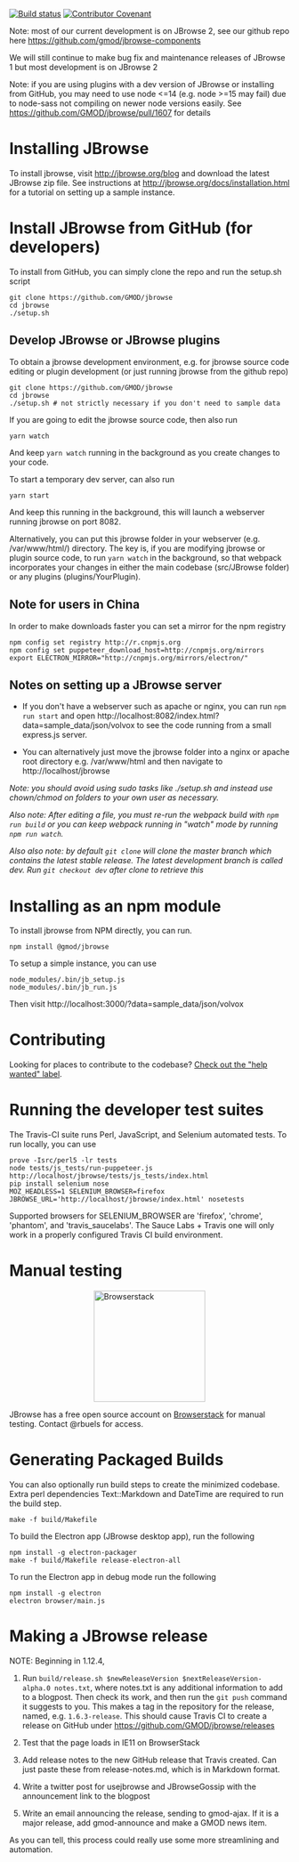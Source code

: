 [![Build status](https://travis-ci.org/GMOD/jbrowse.svg?branch=dev)](https://travis-ci.org/GMOD/jbrowse)
[![Contributor Covenant](https://img.shields.io/badge/Contributor%20Covenant-v1.4%20adopted-ff69b4.svg)](CODE_OF_CONDUCT.md)

Note: most of our current development is on JBrowse 2, see our github repo here https://github.com/gmod/jbrowse-components

We will still continue to make bug fix and maintenance releases of JBrowse 1 but most development is on JBrowse 2

Note: if you are using plugins with a dev version of JBrowse or installing from GitHub, you may need to use node <=14 (e.g. node >=15 may fail) due to node-sass not compiling on newer node versions easily. See https://github.com/GMOD/jbrowse/pull/1607 for details


# Installing JBrowse

To install jbrowse, visit http://jbrowse.org/blog and download the latest JBrowse zip file. See instructions at http://jbrowse.org/docs/installation.html for a tutorial on setting up a sample instance.

# Install JBrowse from GitHub (for developers)

To install from GitHub, you can simply clone the repo and run the setup.sh script

    git clone https://github.com/GMOD/jbrowse
    cd jbrowse
    ./setup.sh
    


## Develop JBrowse or JBrowse plugins

To obtain a jbrowse development environment, e.g. for jbrowse source code editing or plugin development (or just running jbrowse from the github repo)

    git clone https://github.com/GMOD/jbrowse
    cd jbrowse
    ./setup.sh # not strictly necessary if you don't need to sample data

If you are going to edit the jbrowse source code, then also run

    yarn watch

And keep `yarn watch` running in the background as you create changes to your code.

To start a temporary dev server, can also run

    yarn start

And keep this running in the background, this will launch a webserver running jbrowse on port 8082.

Alternatively, you can put this jbrowse folder in your webserver (e.g. /var/www/html/) directory. The key is, if you are modifying jbrowse or plugin source code, to run `yarn watch` in the background, so that webpack incorporates your changes in either the main codebase (src/JBrowse folder) or any plugins (plugins/YourPlugin).

## Note for users in China

In order to make downloads faster you can set a mirror for the npm registry

    npm config set registry http://r.cnpmjs.org
    npm config set puppeteer_download_host=http://cnpmjs.org/mirrors
    export ELECTRON_MIRROR="http://cnpmjs.org/mirrors/electron/"

## Notes on setting up a JBrowse server

-   If you don't have a webserver such as apache or nginx, you can run `npm run start` and open http://localhost:8082/index.html?data=sample_data/json/volvox to see the code running from a small express.js server.

-   You can alternatively just move the jbrowse folder into a nginx or apache root directory e.g. /var/www/html and then navigate to http://localhost/jbrowse

_Note: you should avoid using sudo tasks like ./setup.sh and instead use chown/chmod on folders to your own user as necessary._

_Also note: After editing a file, you must re-run the webpack build with `npm run build` or you can keep webpack running in "watch" mode by running `npm run watch`._

_Also also note: by default `git clone` will clone the master branch which contains the latest stable release. The latest development branch is called dev. Run `git checkout dev` after clone to retrieve this_

# Installing as an npm module

To install jbrowse from NPM directly, you can run.

    npm install @gmod/jbrowse

To setup a simple instance, you can use

    node_modules/.bin/jb_setup.js
    node_modules/.bin/jb_run.js

Then visit http://localhost:3000/?data=sample_data/json/volvox

# Contributing

Looking for places to contribute to the codebase?
[Check out the "help wanted" label](https://github.com/GMOD/jbrowse/labels/help%20wanted).

# Running the developer test suites

The Travis-CI suite runs Perl, JavaScript, and Selenium automated tests. To run locally, you can use

    prove -Isrc/perl5 -lr tests
    node tests/js_tests/run-puppeteer.js http://localhost/jbrowse/tests/js_tests/index.html
    pip install selenium nose
    MOZ_HEADLESS=1 SELENIUM_BROWSER=firefox JBROWSE_URL='http://localhost/jbrowse/index.html' nosetests

Supported browsers for SELENIUM_BROWSER are 'firefox', 'chrome', 'phantom', and 'travis_saucelabs'. The Sauce Labs + Travis
one will only work in a properly configured Travis CI build environment.

# Manual testing

<img style="display: block; margin: 1em auto" src="img/browserstack-logo-600x315.png" width="200" alt="Browserstack"/>

JBrowse has a free open source account on [Browserstack](http://browserstack.com/) for manual testing. Contact @rbuels for access.

# Generating Packaged Builds

You can also optionally run build steps to create the minimized codebase. Extra perl dependencies Text::Markdown and DateTime are required to run the build step.

    make -f build/Makefile

To build the Electron app (JBrowse desktop app), run the following

    npm install -g electron-packager
    make -f build/Makefile release-electron-all

To run the Electron app in debug mode run the following

    npm install -g electron
    electron browser/main.js

# Making a JBrowse release

NOTE: Beginning in 1.12.4,

1. Run `build/release.sh $newReleaseVersion $nextReleaseVersion-alpha.0 notes.txt`, where notes.txt is any additional information to add to a blogpost. Then check its work, and then run the `git push` command it suggests to you. This makes a tag in the repository for the release, named, e.g. `1.6.3-release`. This should cause Travis CI
   to create a release on GitHub under https://github.com/GMOD/jbrowse/releases

1. Test that the page loads in IE11 on BrowserStack

1. Add release notes to the new GitHub release that Travis created. Can just paste these from release-notes.md, which is in Markdown format.

1. Write a twitter post for usejbrowse and JBrowseGossip with the announcement link to the blogpost

1. Write an email announcing the release, sending to gmod-ajax. If it is a major release, add gmod-announce and make a GMOD news item.

As you can tell, this process could really use some more streamlining and automation.
